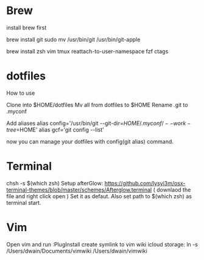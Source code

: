 # Brew

install brew first

brew install git 
sudo mv /usr/bin/git /usr/bin/git-apple

brew install zsh vim tmux reattach-to-user-namespace fzf ctags

# dotfiles
How to use

Clone into $HOME/dotfiles
Mv all from dotfiles to $HOME
Rename .git to .myconf

Add aliases
alias config='/usr/bin/git --git-dir=$HOME/.myconf/ --work-tree=$HOME'
alias gcf='git config --list'

now you can manage your dotfiles with config(git alias) command.

# Terminal
chsh -s $(which zsh)
Setup afterGlow: https://github.com/lysyi3m/osx-terminal-themes/blob/master/schemes/Afterglow.terminal ( downlaod the file and right click open )
Set it as defaut.
Also set path to $(which zsh) as terminal start.

# Vim 
Open vim and run :PlugInstall
create symlink to vim wiki icloud storage: ln -s /Users/dwain/Documents/vimwiki /Users/dwain/vimwiki

